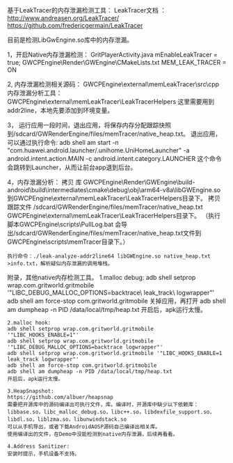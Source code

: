 基于LeakTracer的内存泄漏检测工具：
LeakTracer文档 ：
http://www.andreasen.org/LeakTracer/
https://github.com/fredericgermain/LeakTracer


目前是检测LibGwEngine.so库中的内存泄漏。

1，开启Native内存泄漏检测：
	GritPlayerActivity.java
		mEnableLeakTracer = true;
	GWCPEngine\Render\GWEngine\CMakeLists.txt
		MEM_LEAK_TRACER = ON

2,  内存泄漏检测相关源码：
		GWCPEngine\external\memLeakTracer\src\cpp
	内存泄漏分析工具：
		GWCPEngine\external\memLeakTracer\LeakTracerHelpers
		这里需要用到addr2line，本地先要添加到环境变量。
		
3， 运行应用一段时间，退出应用，将保存内存分配跟踪快照到/sdcard/GWRenderEngine/files/memTracer/native_heap.txt。
	退出应用，可以通过执行命令:
	adb shell am start -n "com.huawei.android.launcher/.unihome.UniHomeLauncher" -a android.intent.action.MAIN -c android.intent.category.LAUNCHER
	这个命令会跳转到Launcher，从而让前台app退到后台。

4，内存泄漏分析：
	拷贝 库 GWCPEngine\Render\GWEngine\build-android\build\intermediates\cmake\debug\obj\arm64-v8a\libGWEngine.so 
	到GWCPEngine\external\memLeakTracer\LeakTracerHelpers目录下。
	拷贝 跟踪文件 /sdcard/GWRenderEngine/files/memTracer/native_heap.txt GWCPEngine\external\memLeakTracer\LeakTracerHelpers目录下。
	（执行脚本GWCPEngine\scripts\PullLog.bat 会导出/sdcard/GWRenderEngine/files/memTracer/native_heap.txt文件到GWCPEngine\scripts\memTracer目录下。）

	执行命令：./leak-analyze-addr2line64 libGWEngine.so native_heap.txt >info.txt，解析疑似内存泄漏的调用堆栈。
	

附录，其他native内存检测工具。
	1.malloc debug:
	adb shell setprop wrap.com.gritworld.gritmobile '"LIBC_DEBUG_MALLOC_OPTIONS=backtrace\ leak_track\ logwrapper"'
	adb shell am force-stop com.gritworld.gritmobile
    关掉应用，再打开
	adb shell am dumpheap -n PID /data/local/tmp/heap.txt
	开启后，apk运行太慢。
	
    2.malloc hook:
	adb shell setprop wrap.com.gritworld.gritmobile '"LIBC_HOOKS_ENABLE=1"'
	adb shell setprop wrap.com.gritworld.gritmobile '"LIBC_DEBUG_MALLOC_OPTIONS=backtrace logwrapper"'
	adb shell setprop wrap.com.gritworld.gritmobile '"LIBC_HOOKS_ENABLE=1 leak_track logwrapper"'
	adb shell am force-stop com.gritworld.gritmobile
	adb shell am dumpheap -n PID /data/local/tmp/heap.txt
	开启后，apk运行太慢。
	
	3.HeapSnapshot:
	https://github.com/albuer/heapsnap
	需要把开源库中的源码编译出可执行文件，库。编译时，开源库中缺少以下依赖库：libbase.so，libc_malloc_debug.so，libc++.so，libdexfile_support.so，libdl.so，liblzma.so，libunwindstack.so
	可以从手机导出，或者下载AndroidAOSP源码自己编译出相关库。
	使用编译出的文件，在Demo中没能检测到native内存泄漏，后续再看看。
	
	4.Address Sanitizer:
	安装时提示，手机设备不支持。
	
	
	
	
